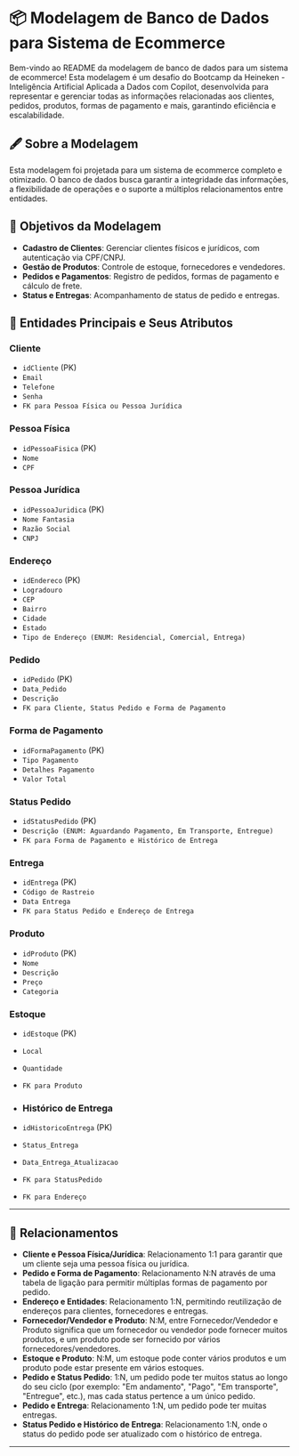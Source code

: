 # 📦 Modelagem de Banco de Dados para Sistema de Ecommerce

Bem-vindo ao README da modelagem de banco de dados para um sistema de ecommerce! Esta modelagem é um desafio do Bootcamp da Heineken - Inteligência Artificial Aplicada a Dados com Copilot, desenvolvida para representar e gerenciar todas as informações relacionadas aos clientes, pedidos, produtos, formas de pagamento e mais, garantindo eficiência e escalabilidade.

## 🖋️ Sobre a Modelagem

Esta modelagem foi projetada para um sistema de ecommerce completo e otimizado. O banco de dados busca garantir a integridade das informações, a flexibilidade de operações e o suporte a múltiplos relacionamentos entre entidades.

## 🎯 Objetivos da Modelagem

- **Cadastro de Clientes**: Gerenciar clientes físicos e jurídicos, com autenticação via CPF/CNPJ.
- **Gestão de Produtos**: Controle de estoque, fornecedores e vendedores.
- **Pedidos e Pagamentos**: Registro de pedidos, formas de pagamento e cálculo de frete.
- **Status e Entregas**: Acompanhamento de status de pedido e entregas.

## 🚀 Entidades Principais e Seus Atributos

### **Cliente**
- `idCliente` (PK)
- `Email`
- `Telefone`
- `Senha`
- `FK para Pessoa Física ou Pessoa Jurídica`

### **Pessoa Física**
- `idPessoaFisica` (PK)
- `Nome`
- `CPF`

### **Pessoa Jurídica**
- `idPessoaJuridica` (PK)
- `Nome Fantasia`
- `Razão Social`
- `CNPJ`

### **Endereço**
- `idEndereco` (PK)
- `Logradouro`
- `CEP`
- `Bairro`
- `Cidade`
- `Estado`
- `Tipo de Endereço (ENUM: Residencial, Comercial, Entrega)`

### **Pedido**
- `idPedido` (PK)
- `Data_Pedido`
- `Descrição`
- `FK para Cliente, Status Pedido e Forma de Pagamento`

### **Forma de Pagamento**
- `idFormaPagamento` (PK)
- `Tipo Pagamento`
- `Detalhes Pagamento`
- `Valor Total`

### **Status Pedido**
- `idStatusPedido` (PK)
- `Descrição (ENUM: Aguardando Pagamento, Em Transporte, Entregue)`
- `FK para Forma de Pagamento e Histórico de Entrega`

### **Entrega**
- `idEntrega` (PK)
- `Código de Rastreio`
- `Data Entrega`
- `FK para Status Pedido e Endereço de Entrega`

### **Produto**
- `idProduto` (PK)
- `Nome`
- `Descrição`
- `Preço`
- `Categoria`

### **Estoque**
- `idEstoque` (PK)
- `Local`
- `Quantidade`
- `FK para Produto`

- ### **Histórico de Entrega**
- `idHistoricoEntrega` (PK)
- `Status_Entrega`
- `Data_Entrega_Atualizacao`
- `FK para StatusPedido`
- `FK para Endereço`

---


## 🔗 Relacionamentos

- **Cliente e Pessoa Física/Jurídica**: Relacionamento 1:1 para garantir que um cliente seja uma pessoa física ou jurídica.
- **Pedido e Forma de Pagamento**: Relacionamento N:N através de uma tabela de ligação para permitir múltiplas formas de pagamento por pedido.
- **Endereço e Entidades**: Relacionamento 1:N, permitindo reutilização de endereços para clientes, fornecedores e entregas.
- **Fornecedor/Vendedor e Produto**: N:M, entre Fornecedor/Vendedor e Produto significa que um fornecedor ou vendedor pode fornecer muitos produtos, e um produto pode ser fornecido por vários fornecedores/vendedores.
- **Estoque e Produto**: N:M, um estoque pode conter vários produtos e um produto pode estar presente em vários estoques.
- **Pedido e Status Pedido**: 1:N, um pedido pode ter muitos status ao longo do seu ciclo (por exemplo: "Em andamento", "Pago", "Em transporte", "Entregue", etc.), mas cada status pertence a um único pedido.
- **Pedido e Entrega**: Relacionamento 1:N, um pedido pode ter muitas entregas.
- **Status Pedido e Histórico de Entrega**: Relacionamento 1:N, onde o status do pedido pode ser atualizado com o histórico de entrega.

---

